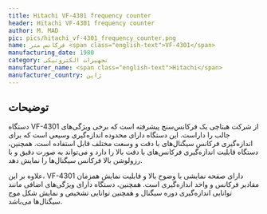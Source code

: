 ```yaml
---
title: Hitachi VF-4301 frequency counter
header: Hitachi VF-4301 frequency counter
author: M. MAD
pic: pics/hitachi_vf-4301_frequency_counter.png
name: فرکانس متر <span class="english-text">VF-4301</span>
manufacturing_date: 1980
category: تجهیزات الکترونیکی
manufacturer_name: <span class="english-text">Hitachi</span>
manufacturer_country: ژاپن
---
```


<h2 class="fa-IR-explanation-header">توضیحات</h2>
<p>
دستگاه
<span class="english-text">VF-4301</span>
از شرکت هیتاچی یک فرکانس‌سنج پیشرفته است که برخی ویژگی‌های جالب را داراست. این
دستگاه دارای محدوده اندازه‌گیری وسیعی است که برای اندازه‌گیری فرکانس
سیگنال‌های با دقت و وسعت مختلف قابل استفاده است. همچنین، دستگاه قابلیت
اندازه‌گیری فرکانس‌های با دقت بالا را دارد و می‌تواند به صورت دقیق و با
رزولوشن بالا فرکانس سیگنال‌ها را نمایش دهد.
</p>
<p>
علاوه بر این،
<span class="english-text">VF-4301</span>
دارای صفحه نمایشی با وضوح بالا و قابلیت نمایش همزمان مقادیر فرکانس و واحد
اندازه‌گیری است. همچنین، دستگاه دارای ویژگی‌های اضافی مانند توانایی
اندازه‌گیری دوره سیگنال و همچنین توانایی تشخیص و نمایش شکل موج سیگنال‌ها
می‌باشد.
</p>
